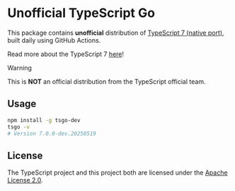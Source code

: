# Unofficial TypeScript Go

This package contains **unofficial** distribution of [TypeScript 7 (native port)](https://github.com/microsoft/typescript-go),
built daily using GitHub Actions.

Read more about the TypeScript 7 [here](https://devblogs.microsoft.com/typescript/typescript-native-port/)!

> [!WARNING]
> This is **NOT** an official distribution from the TypeScript official team.

## Usage

```bash
npm install -g tsgo-dev
tsgo -v
# Version 7.0.0-dev.20250519
```

## License

The TypeScript project and this project both are licensed under the [Apache License 2.0](./LICENSE).
